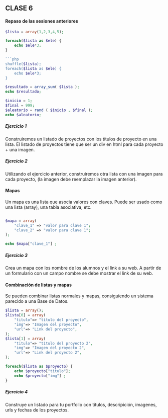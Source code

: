 ## CLASE 6

#### Repaso de las sesiones anteriores

```php
$lista = array(1,2,3,4,5);

foreach($lista as $ele) {
    echo $ele*3;
}

```php
shuffle($lista);
foreach($lista as $ele) {
    echo $ele*3;
}
```
```php
$resultado = array_sum( $lista );
echo $resultado;
```
```php
$inicio = 1;
$final = 999;
$aleatorio = rand ( $inicio , $final );
echo $aleatorio;
```


##### Ejercicio 1

Construiremos un listado de proyectos con los títulos de proyecto en una lista. El listado de proyectos tiene que ser un div en html para cada proyecto + una imagen.


##### Ejercicio 2

Utilizando el ejercicio anterior, construiremos otra lista con una imagen para cada proyecto, (la imagen debe reemplazar la imagen anterior).



#### Mapas 

Un mapa es una lista que asocia valores con claves. Puede ser usado como una lista (array), una tabla asociativa, etc.

```php

$mapa = array(
	"clave_1" => "valor para clave 1";
	"clave_2" => "valor para clave 1";
);

echo $mapa["clave_1"] ;
```

##### Ejercicio 3

Crea un mapa con los nombre de los alumnos y el link a su web. A partir de un formulario con un campo nombre se debe mostrar el link de su web.



#### Combinación de listas y mapas

Se pueden combinar listas normales y mapas, consiguiendo un sistema parecido a una Base de Datos.

```php
$lista = array();
$lista[0] = array(
	"titulo"=> "título del proyecto",
	"img"=> "Imagen del proyecto",
	"url"=> "Link del proyecto",
);
$lista[1] = array(
	"titulo"=> "título del proyecto 2",
	"img"=> "Imagen del proyecto 2",
	"url"=> "Link del proyecto 2",
);

foreach($lista as $proyecto) {
	echo $proyecto["titulo"];
	echo $proyecto["img"] ;
}
```

##### Ejercicio 4
Construye un listado para tu portfolio con titulos, descripición, imagenes, urls y fechas de los proyectos.







